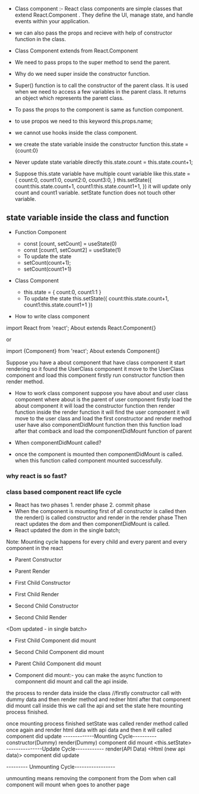 - Class component :- React class components are simple classes that extend React.Component . They define the UI, manage state, and handle events within your application.

- we can also pass the props and recieve with help of constructor function in the class.
- Class Component extends from React.Component
- We need to pass props to the super method to send the parent.
- Why do we need super inside the constructor function.
- Super() function is to call the constructor of the parent class. It is used when we need to access a few variables in the parent class. It returns an object which represents the parent class. 

- To pass the props to the component is same as function component.
- to use propos we need to this keyword this.props.name;
- we cannot use hooks inside the class component.
- we create the state variable inside the constructor function  this.state = {count:0}

- Never update state variable directly this.state.count = this.state.count+1;

- Suppose this.state variable have multiple count variable
 like this.state = {
    count:0,
    count1:0,
    count2:0,
    count3:0,
 }
 this.setState({
    count:this.state.count+1,
    count1:this.state.count1+1,
 })
 it will update only count and count1 variable. setState function does not touch other variable.

## state variable inside the class and function
- Function Component
    - const [count, setCount] = useState(0)
    - const [count1, setCount2] = useState(1)
    - To update the state
    - setCount(count+1);
    - setCount(count1+1)

- Class Component
    - this.state = {
        count:0,
        count1:1
    }
    - To update the state
    this.setState({
        count:this.state.count+1,
        count1:this.state.count1+1
    })


- How to write class component

import React from 'react';
About extends React.Component{}

or 

import {Component} from 'react';
About extends Component{}

Suppose you have a about component that have class component it start rendering so it found the UserClass component it move to the UserClass component and load this component firstly run constructor function then render method.

- How to work class component
suppose you have about and user class component where about is the parent of user component
firstly load the about component it will load the constructor function then render function inside the render function it will find the user component it will move to the user class and load the first constructor and render method user have also componentDidMount function then this function load after that comback and load the componentDidMount function of parent

- When componentDidMount called?
- once the component is mounted then componentDidMount is called. when this function called component mounted successfully.


### why react is so fast?
### class based component react life cycle

- React has two phases 1. render phase 2. commit phase
- When the component is mounting first of all constructor is called then the render() is called constructor and render in the render phase
Then react updates the dom and then componentDidMount is called.
- React updated the dom in the single batch;

Note: Mounting cycle happens for every child and every parent and every component in the react

- Parent Constructor
- Parent Render

- First Child Constructor
- First Child Render

- Second Child Constructor
- Second Child Render

<Dom updated - in single batch>
- First Child Component did mount
- Second Child Component did mount
- Parent Child Component did mount



- Component did mount:- you can make the async function to componnent did mount and call the api inside.

the process to render data inside the class
//firstly constructor call with dummy data and then render method and redner html after that component did mount call inside this we call the api and set the state here mounting process finished. 

once mounting process finished setState was called render method called once again and render html data with api data and then it will called component did update
-------------Mounting Cycle----------
constructor(Dummy) 
render(Dummy)
    <Html Dummy>
component did mount
    <API Calls>
    <this.setState>
---------------Update Cycle------------
    render(API Data)
    <Html (new api data)>
component did update

--------- Unmounting Cycle-----------------



unmounting means removing the component from the Dom
when call component will mount when goes to another page